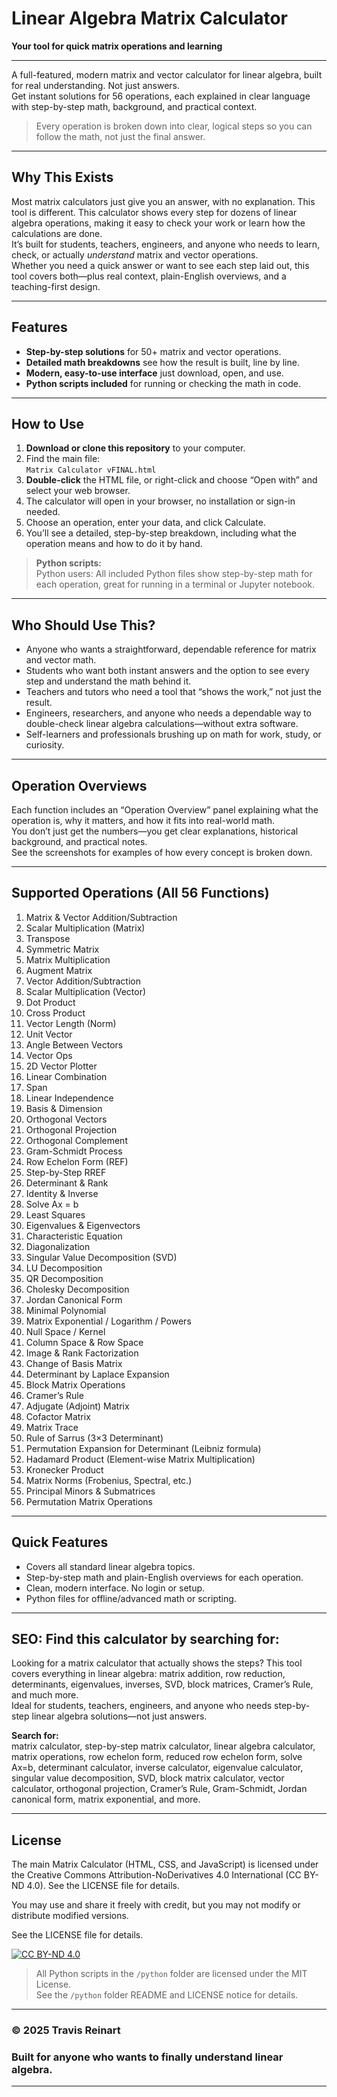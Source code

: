# Linear Algebra Matrix Calculator  
**Your tool for quick matrix operations and learning**

---

A full-featured, modern matrix and vector calculator for linear algebra, built for real understanding. Not just answers.  
Get instant solutions for 56 operations, each explained in clear language with step-by-step math, background, and practical context.

> Every operation is broken down into clear, logical steps so you can follow the math, not just the final answer.

---

## Why This Exists

Most matrix calculators just give you an answer, with no explanation. This tool is different.  This calculator shows every step for dozens of linear algebra operations, making it easy to check your work or learn how the calculations are done.   
It’s built for students, teachers, engineers, and anyone who needs to learn, check, or actually *understand* matrix and vector operations.  
Whether you need a quick answer or want to see each step laid out, this tool covers both—plus real context, plain-English overviews, and a teaching-first design.

---

## Features

- **Step-by-step solutions** for 50+ matrix and vector operations.
- **Detailed math breakdowns** see how the result is built, line by line.
- **Modern, easy-to-use interface** just download, open, and use.
- **Python scripts included** for running or checking the math in code.

---

## How to Use

1. **Download or clone this repository** to your computer.
2. Find the main file:  
   `Matrix Calculator vFINAL.html`
3. **Double-click** the HTML file, or right-click and choose “Open with” and select your web browser.
4. The calculator will open in your browser, no installation or sign-in needed.
5. Choose an operation, enter your data, and click Calculate.
6. You’ll see a detailed, step-by-step breakdown, including what the operation means and how to do it by hand.
   
> **Python scripts:**  
> Python users: All included Python files show step-by-step math for each operation, great for running in a terminal or Jupyter notebook.

---

## Who Should Use This?

- Anyone who wants a straightforward, dependable reference for matrix and vector math.
- Students who want both instant answers and the option to see every step and understand the math behind it.
- Teachers and tutors who need a tool that “shows the work,” not just the result.
- Engineers, researchers, and anyone who needs a dependable way to double-check linear algebra calculations—without extra software.
- Self-learners and professionals brushing up on math for work, study, or curiosity.

---

## Operation Overviews

Each function includes an “Operation Overview” panel explaining what the operation is, why it matters, and how it fits into real-world math.  
You don’t just get the numbers—you get clear explanations, historical background, and practical notes.  
See the screenshots for examples of how every concept is broken down.

---

## Supported Operations (All 56 Functions)

1. Matrix & Vector Addition/Subtraction  
2. Scalar Multiplication (Matrix)  
3. Transpose  
4. Symmetric Matrix  
5. Matrix Multiplication  
6. Augment Matrix  
7. Vector Addition/Subtraction  
8. Scalar Multiplication (Vector)  
9. Dot Product  
10. Cross Product  
11. Vector Length (Norm)  
12. Unit Vector  
13. Angle Between Vectors  
14. Vector Ops  
15. 2D Vector Plotter  
16. Linear Combination  
17. Span  
18. Linear Independence  
19. Basis & Dimension  
20. Orthogonal Vectors  
21. Orthogonal Projection  
22. Orthogonal Complement  
23. Gram-Schmidt Process  
24. Row Echelon Form (REF)  
25. Step-by-Step RREF  
26. Determinant & Rank  
27. Identity & Inverse  
28. Solve Ax = b  
29. Least Squares  
30. Eigenvalues & Eigenvectors  
31. Characteristic Equation  
32. Diagonalization  
33. Singular Value Decomposition (SVD)  
34. LU Decomposition  
35. QR Decomposition  
36. Cholesky Decomposition  
37. Jordan Canonical Form  
38. Minimal Polynomial  
39. Matrix Exponential / Logarithm / Powers  
40. Null Space / Kernel  
41. Column Space & Row Space  
42. Image & Rank Factorization  
43. Change of Basis Matrix  
44. Determinant by Laplace Expansion  
45. Block Matrix Operations  
46. Cramer’s Rule  
47. Adjugate (Adjoint) Matrix  
48. Cofactor Matrix  
49. Matrix Trace  
50. Rule of Sarrus (3×3 Determinant)  
51. Permutation Expansion for Determinant (Leibniz formula)  
52. Hadamard Product (Element-wise Matrix Multiplication)  
53. Kronecker Product  
54. Matrix Norms (Frobenius, Spectral, etc.)  
55. Principal Minors & Submatrices  
56. Permutation Matrix Operations  

---

## Quick Features

- Covers all standard linear algebra topics.
- Step-by-step math and plain-English overviews for each operation.
- Clean, modern interface. No login or setup.  
- Python files for offline/advanced math or scripting.

---

## SEO: Find this calculator by searching for:

Looking for a matrix calculator that actually shows the steps? This tool covers everything in linear algebra: matrix addition, row reduction, determinants, eigenvalues, inverses, SVD, block matrices, Cramer’s Rule, and much more.  
Ideal for students, teachers, engineers, and anyone who needs step-by-step linear algebra solutions—not just answers.

**Search for:**  
matrix calculator, step-by-step matrix calculator, linear algebra calculator, matrix operations, row echelon form, reduced row echelon form, solve Ax=b, determinant calculator, inverse calculator, eigenvalue calculator, singular value decomposition, SVD, block matrix calculator, vector calculator, orthogonal projection, Cramer’s Rule, Gram-Schmidt, Jordan canonical form, matrix exponential, and more.

---

## License

The main Matrix Calculator (HTML, CSS, and JavaScript) is licensed under the Creative Commons Attribution-NoDerivatives 4.0 International (CC BY-ND 4.0). See the LICENSE file for details.  

You may use and share it freely with credit, but you may not modify or distribute modified versions.  

See the LICENSE file for details.

[![CC BY-ND 4.0](https://licensebuttons.net/l/by-nd/4.0/88x31.png)](https://creativecommons.org/licenses/by-nd/4.0/)

>All Python scripts in the `/python` folder are licensed under the MIT License.  
>See the `/python` folder README and LICENSE notice for details.
---

### &copy; 2025 Travis Reinart  
### Built for anyone who wants to finally understand linear algebra.

___
